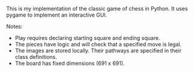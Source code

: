 This is my implementation of the classic game of chess in Python. It uses pygame to implement an interactive GUI.

Notes:
* Play requires declaring starting square and ending square.
* The pieces have logic and will check that a specified move is legal.
* The images are stored locally. Their pathways are specified in their class definitions.
* The board has fixed dimensions (691 x 691).

